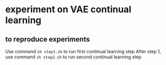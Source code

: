 # experiment on VAE continual learning

## to reproduce experiments
Use command `sh step1.sh` to run first continual learning step
After step 1, use command `sh step2.sh` to run second continual learning step
